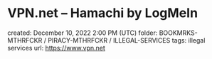 # VPN.net – Hamachi by LogMeIn

created: December 10, 2022 2:00 PM (UTC)
folder: BOOKMRKS-MTHRFCKR / PIRACY-MTHRFCKR / ILLEGAL-SERVICES
tags: illegal services
url: https://www.vpn.net